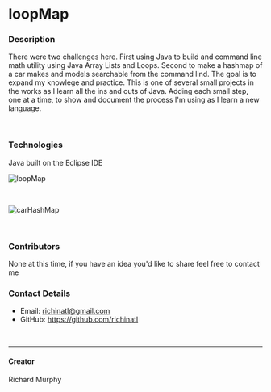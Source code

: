 # loopMap

### Description
There were two challenges here. First using Java to build and command line math utility using Java Array Lists and Loops. Second to make a hashmap of a car makes and models searchable from the command lind. The goal is to expand my knowlege and practice. This is one of several small projects in the works as I learn all the ins and outs of Java. Adding each small step, one at a time, to show and document the process I'm using as I learn a new language.

<br>

### Technologies
Java built on the Eclipse IDE

![loopMap](https://user-images.githubusercontent.com/95508564/204672143-336434df-d2c2-45a7-aaa1-0416e4fe1d8b.png)

<br>

![carHashMap](https://user-images.githubusercontent.com/95508564/204682694-aafea278-74e6-473a-9be8-5abbdfea31b9.png)

<br>


### Contributors
None at this time, if you have an idea you'd like to share feel free to contact me

### Contact Details
* Email: richinatl@gmail.com
* GitHub: https://github.com/richinatl

<br>

---
#### Creator
Richard Murphy


